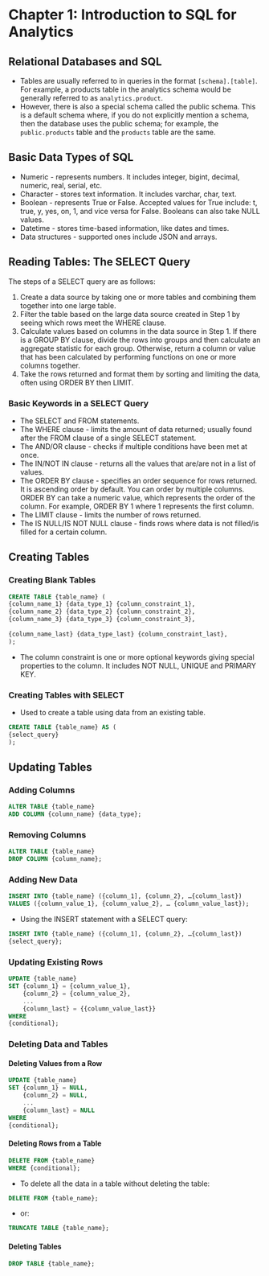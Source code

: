 # Chapter 1: Introduction to SQL for Analytics

## Relational Databases and SQL

- Tables are usually referred to in queries in the format `[schema].[table]`. For example, a products table in the analytics schema would be generally referred to as `analytics.product`.
- However, there is also a special schema called the public schema. This is a default schema where, if you do not explicitly mention a schema, then the database uses the public schema; for example, the `public.products` table and the `products` table are the same.

## Basic Data Types of SQL

- Numeric - represents numbers. It includes integer, bigint, decimal, numeric, real, serial, etc.
- Character - stores text information. It includes varchar, char, text.
- Boolean - represents True or False. Accepted values for True include: t, true, y, yes, on, 1, and vice versa for False. Booleans can also take NULL values.
- Datetime - stores time-based information, like dates and times.
- Data structures - supported ones include JSON and arrays.

## Reading Tables: The SELECT Query

The steps of a SELECT query are as follows:

1. Create a data source by taking one or more tables and combining them together into one large table.
2. Filter the table based on the large data source created in Step 1 by seeing which rows meet the WHERE clause.
3. Calculate values based on columns in the data source in Step 1. If there is a GROUP BY clause, divide the rows into groups and then calculate an aggregate statistic for each group. Otherwise, return a column or value that has been calculated by performing functions on one or more columns together.
4. Take the rows returned and format them by sorting and limiting the data, often using ORDER BY then LIMIT.

### Basic Keywords in a SELECT Query

- The SELECT and FROM statements.
- The WHERE clause - limits the amount of data returned; usually found after the FROM clause of a single SELECT statement.
- The AND/OR clause - checks if multiple conditions have been met at once.
- The IN/NOT IN clause - returns all the values that are/are not in a list of values.
- The ORDER BY clause - specifies an order sequence for rows returned. It is ascending order by default. You can order by multiple columns. ORDER BY can take a numeric value, which represents the order of the column. For example, ORDER BY 1 where 1 represents the first column.
- The LIMIT clause - limits the number of rows returned.
- The IS NULL/IS NOT NULL clause - finds rows where data is not filled/is filled for a certain column.

## Creating Tables

### Creating Blank Tables

```sql
CREATE TABLE {table_name} (
{column_name_1} {data_type_1} {column_constraint_1},
{column_name_2} {data_type_2} {column_constraint_2},
{column_name_3} {data_type_3} {column_constraint_3},
   
{column_name_last} {data_type_last} {column_constraint_last},
);
```

- The column constraint is one or more optional keywords giving special properties to the column. It includes NOT NULL, UNIQUE and PRIMARY KEY.

### Creating Tables with SELECT

- Used to create a table using data from an existing table.

```sql
CREATE TABLE {table_name} AS (
{select_query}
);
```

## Updating Tables

### Adding Columns

```sql
ALTER TABLE {table_name}
ADD COLUMN {column_name} {data_type};
```

### Removing Columns

```sql
ALTER TABLE {table_name}
DROP COLUMN {column_name};
```

### Adding New Data

```sql
INSERT INTO {table_name} ({column_1], {column_2}, …{column_last})
VALUES ({column_value_1}, {column_value_2}, … {column_value_last});
```

- Using the INSERT statement with a SELECT query:

```sql
INSERT INTO {table_name} ({column_1], {column_2}, …{column_last})
{select_query};
```

### Updating Existing Rows

```sql
UPDATE {table_name}
SET {column_1} = {column_value_1},
    {column_2} = {column_value_2},
    ...
    {column_last} = {{column_value_last}}
WHERE
{conditional};
```

### Deleting Data and Tables

#### Deleting Values from a Row

```sql
UPDATE {table_name}
SET {column_1} = NULL,
    {column_2} = NULL,
    ...
    {column_last} = NULL
WHERE
{conditional};
```

#### Deleting Rows from a Table

```sql
DELETE FROM {table_name}
WHERE {conditional};
```

- To delete all the data in a table without deleting the table:

```sql
DELETE FROM {table_name};
```

- or:

```sql
TRUNCATE TABLE {table_name};
```

#### Deleting Tables

```sql
DROP TABLE {table_name};
```
